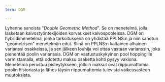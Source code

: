 ```yaml
---
term: DGM

---
```

Lyhenne sanoista "*Double Geometric Method*". Se on menetelmä, jolla lasketaan kaivostyöntekijöiden korvaukset kaivospooleissa. DGM on hybridimenetelmä, jonka tarkoituksena on yhdistää PPLNS:n ja niin sanotun "geometrisen" menetelmän edut. Siinä on PPLNS:n kaltainen alhainen varianssi osakkeissa, ja sen jälkeen louhija voi ottaa vastaan varianssin, joka pienentää poolin varianssia. DGM on vastustuskykyinen pool hoppingille varmistamalla, että odotettu maksu osaketta kohti pysyy vakiona. Menetelmä perustuu pisteytykseen, jolloin maksut ovat riippumattomia poolin historiasta ja lähes täysin riippumattomia tulevista vaikeusasteen muutoksista.